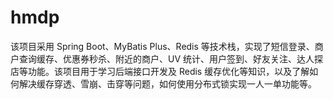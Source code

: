 # hmdp
该项目采用 Spring Boot、MyBatis Plus、Redis 等技术栈，实现了短信登录、商户查询缓存、优惠券秒杀、附近的商户、UV 统计、用户签到、好友关注、达人探店等功能。该项目用于学习后端接口开发及 Redis 缓存优化等知识，以及了解如何解决缓存穿透、雪崩、击穿等问题，如何使用分布式锁实现一人一单功能等。
